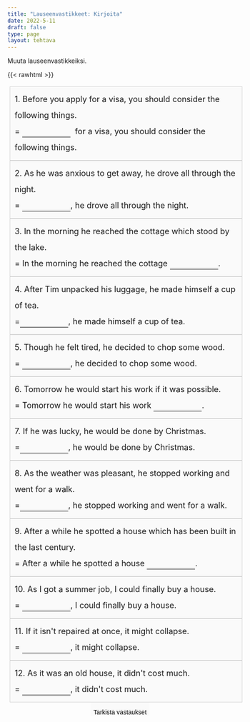 ```yaml
---
title: "Lauseenvastikkeet: Kirjoita"
date: 2022-5-11
draft: false
type: page
layout: tehtava
---
```


Muuta lauseenvastikkeiksi.

{{< rawhtml >}}
<div class="tehtava">
<form autocomplete="off">
  <ol>
  
<section>
1. Before you apply for a visa, you should consider the following things.
<br>= <li><input id="q1" type="text"/><span></span></li>&nbsp; for a visa, you should consider the following things.
</section>
<section>
2. As he was anxious to get away, he drove all through the night.
<br>= <li><input id="q2" type="text"/><span></span></li>, he drove all through the night.
</section>
<section>
3. In the morning he reached the cottage which stood by the lake.
<br>= In the morning he reached the cottage&nbsp;<li><input id="q3" type="text"/><span></span></li>.
</section>
<section>
4. After Tim unpacked his luggage, he made himself a cup of tea.
<br>=<li><input id="q4" type="text"/><span></span></li>, he made himself a cup of tea.
</section>
<section>
5. Though he felt tired, he decided to chop some wood.
<br>= <li><input id="q5" type="text"/><span></span></li>, he decided to chop some wood.
</section>
<section>
6. Tomorrow he would start his work if it was possible.
<br>= Tomorrow he would start his work&nbsp;<li><input id="q6" type="text"/><span></span></li>.
</section>
<section>
7. If he was lucky, he would be done by Christmas.
<br>=<li><input id="q7" type="text"/><span></span></li>, he would be done by Christmas.
</section>
<section>
8. As the weather was pleasant, he stopped working and went for a walk.
<br>=<li><input id="q8" type="text"/><span></span></li>, he stopped working and went for a walk.
</section>
<section>
9. After a while he spotted a house which has been built in the last century.
<br>= After a while he spotted a house&nbsp;<li><input id="q9" type="text"/><span></span></li>.
</section>
<section>
10. As I got a summer job, I could finally buy a house.
<br>= <li><input id="q10" type="text"/><span></span></li>, I could finally buy a house.
</section>
<section>
11. If it isn't repaired at once, it might collapse.
<br>= <li><input id="q11" type="text"/><span></span></li>, it might collapse.
</section>
<section>
12. As it was an old house, it didn't cost much.
<br>= <li><input id="q12" type="text"/><span></span></li>, it didn't cost much.
</section>

  </ol>
  
<div id="buttonWrapper">
   <input type="submit" id="submit" value="Tarkista vastaukset" />
   </div>
</form>

</div>

<style>
li {
display: inline-block;
align-content: center;
}

.tehtava ol {
list-style: none;
margin-left: 0;
padding-left: 5px;
font-size: 1.125rem !important;
}

.oikein input[type=text] {
    outline: none;
    border: none;
    border-bottom: 2px solid #299617;
    margin-bottom: -1px;
  }
  
.vaarin input[type=text] {
    outline: none;
    border: none;
    border-bottom: 2px dashed #DA2C43;
    margin-bottom: -1px;
}

    
#submit {
  border: 0px;
  padding-top: 1em;
}

.dark #submit {
  color: #FFFFFF;
  border: 0px;
  padding-top: 1em;
}

.tehtava #vastauspainike {
  text-align: center;
  margin: 0 auto;
}

form {
  line-height: 2;
}

form input {
    outline: none;
    border: none;
    border-bottom: 1px solid black;
    font-size: inherit;
    background-color: #fafafa;
}

.dark input {
  background-color: #181a1b;
  color: #FFFFFF;
  border-bottom: 1px solid white;
}

.tehtava input[type="text"],
.tehtava span {
    font-family:  'Open Sans', 'Helvetica Neue', sans-serif;
    font-size: inherit;
}

.tehtava input[type="text"] {
    width: 6em;
}

.tehtava span {
    position: absolute;
    left: -9999px;
    display: inline-block;
    min-width: 6em;
}

.tehtava section {
    position: relative;
    padding: 10px 10px;
    width: 100%;
    float: left;
    background: #fafafa;
    border: 1px solid #d4d4d4;
    }

.dark section {
    background: #181a1b;
     color: #FFFFFF;
  }

 #buttonWrapper {
  width: 100%;
  display: flex;
  align-items: center;
  justify-content: center;
 }

</style>

<script>
var answers = {
  "q1": ["before applying"],
  "q2": ["anxious to get away"],
  "q3": ["standing by the lake"],
  "q4": ["after unpacking his luggage", "having unpacked", "having unpacked his luggage", "after unpacking"],
  "q5": ["though feeling tired"],
  "q6": ["if possible", "were possible"],
  "q7": ["if lucky"],
  "q8": ["the weather being pleasant"],
  "q9": ["built in the last century"],
  "q10": ["getting a summer job"],
  "q11": ["if not repaired at once", "not repaired at once"],
  "q12": ["being an old house"],
};

function markAnswers() {
  $("input[type='text']").each(function() {
    console.log($.inArray(this.value, answers[this.id]));
    if ($.inArray(this.value.toLowerCase().trim(), answers[this.id]) === -1) {
      $(this).parent()[0].setAttribute("class", "vaarin");
    } else {
      $(this).parent()[0].setAttribute("class", "oikein");
    }
  })
}

$("form").on("submit", function(e) {
  e.preventDefault();
  markAnswers();
});

const input = document.querySelector('.tehtava input');
const span = document.querySelector('.tehtava span');

document.querySelectorAll("input").forEach(elem => elem.addEventListener('input', function (event) {
    span.innerHTML = this.value.replace(/\s/g, '&nbsp;');
    this.style.width = span.offsetWidth + 'px';
}));

</script>
</rawhtml>